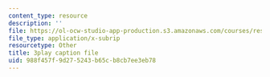 ```yaml
---
content_type: resource
description: ''
file: https://ol-ocw-studio-app-production.s3.amazonaws.com/courses/res-6-012-introduction-to-probability-spring-2018/988f457f9d275243b65cb8cb7ee3eb78_fZ0bbrbNq58.vtt
file_type: application/x-subrip
resourcetype: Other
title: 3play caption file
uid: 988f457f-9d27-5243-b65c-b8cb7ee3eb78
---
```

